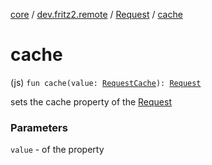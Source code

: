 [core](../../index.md) / [dev.fritz2.remote](../index.md) / [Request](index.md) / [cache](./cache.md)

# cache

(js) `fun cache(value: `[`RequestCache`](https://kotlinlang.org/api/latest/jvm/stdlib/org.w3c.fetch/-request-cache/index.html)`): `[`Request`](index.md)

sets the cache property of the [Request](index.md)

### Parameters

`value` - of the property